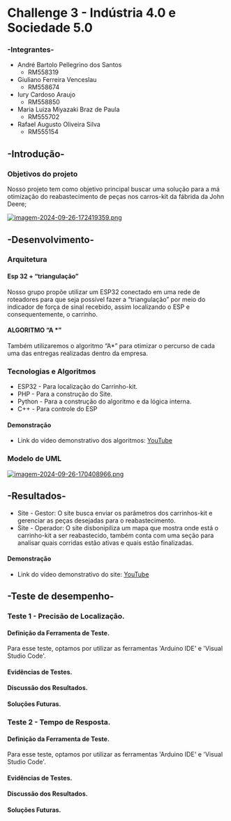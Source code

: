 # Challenge 3 - Indústria 4.0 e Sociedade 5.0 

### -Integrantes-
- André Bartolo Pellegrino dos Santos
  - RM558319
- Giuliano Ferreira Venceslau
  - RM558674
- Iury Cardoso Araujo
  - RM558850
- Maria Luiza Miyazaki Braz de Paula
  - RM555702
- Rafael Augusto Oliveira Silva
  - RM555154

## -Introdução-
### Objetivos do projeto
Nosso projeto tem como objetivo principal buscar uma solução para a má otimização do reabastecimento de peças nos carros-kit da fábrida da John Deere;

[![imagem-2024-09-26-172419359.png](https://i.postimg.cc/8PTXY5BS/imagem-2024-09-26-172419359.png)](https://postimg.cc/qgZGhp5b)
## -Desenvolvimento-
### Arquitetura
#### Esp 32 + “triangulação”
Nosso grupo propõe utilizar um ESP32 conectado em uma rede de roteadores para que seja possível fazer a “triangulação” por meio do indicador de força de sinal recebido, assim localizando o ESP e consequentemente, o carrinho.
#### ALGORITMO “A *”
Também utilizaremos o algoritmo “A*” para otimizar o percurso de cada uma das entregas realizadas dentro da empresa.
### Tecnologias e Algoritmos
- ESP32 - Para localização do Carrinho-kit.
- PHP - Para a construção do Site.
- Python - Para a construção do algoritmo e da lógica interna.
- C++ - Para controle do ESP
#### Demonstração
- Link do vídeo demonstrativo dos algoritmos: [YouTube](https://www.youtube.com/watch?v=Wb3LYma8qg4)
### Modelo de UML

[![imagem-2024-09-26-170408966.png](https://i.postimg.cc/c4WHKmD7/imagem-2024-09-26-170408966.png)](https://postimg.cc/4n8ZqzRn)
## -Resultados-
- Site - Gestor: O site busca enviar os parâmetros dos carrinhos-kit e gerenciar as peças desejadas para o reabastecimento.
- Site - Operador: O site disbonipiliza um mapa que mostra onde está o carrinho-kit a ser reabastecido, também conta com uma seção para analisar quais corridas estão ativas e quais estão finalizadas.
#### Demonstração
- Link do vídeo demonstrativo do site: [YouTube](https://www.youtube.com/watch?v=zbjiQSFvvno) 

## -Teste de desempenho-
### Teste 1 - Precisão de Localização.
#### Definição da Ferramenta de Teste.
Para esse teste, optamos por utilizar as ferramentas 'Arduino IDE' e 'Visual Studio Code'.
#### Evidências de Testes.
#### Discussão dos Resultados.
#### Soluções Futuras.

### Teste 2 - Tempo de Resposta.
#### Definição da Ferramenta de Teste.
Para esse teste, optamos por utilizar as ferramentas 'Arduino IDE' e 'Visual Studio Code'.
#### Evidências de Testes.
#### Discussão dos Resultados.
#### Soluções Futuras.

